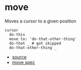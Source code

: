 
# move

Moves a cursor to a given position

```
cursor
  do-this
  move to: 'do-that-other-thing'
  do-that _ # got skipped
  do-that-other-thing _
```


* [source](https://github.com/floraison/flor/tree/master/lib/flor/pcore/move.rb)
* [move spec](https://github.com/floraison/flor/tree/master/spec/pcore/move_spec.rb)

